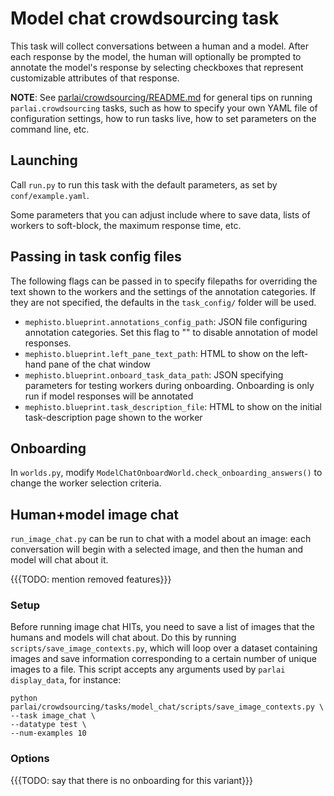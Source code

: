 # Model chat crowdsourcing task

This task will collect conversations between a human and a model. After each response by the model, the human will optionally be prompted to annotate the model's response by selecting checkboxes that represent customizable attributes of that response.

**NOTE**: See [parlai/crowdsourcing/README.md](https://github.com/facebookresearch/ParlAI/blob/master/parlai/crowdsourcing/README.md) for general tips on running `parlai.crowdsourcing` tasks, such as how to specify your own YAML file of configuration settings, how to run tasks live, how to set parameters on the command line, etc.

## Launching

Call `run.py` to run this task with the default parameters, as set by `conf/example.yaml`.

Some parameters that you can adjust include where to save data, lists of workers to soft-block, the maximum response time, etc.

## Passing in task config files

The following flags can be passed in to specify filepaths for overriding the text shown to the workers and the settings of the annotation categories. If they are not specified, the defaults in the `task_config/` folder will be used.
- `mephisto.blueprint.annotations_config_path`: JSON file configuring annotation categories. Set this flag to "" to disable annotation of model responses.
- `mephisto.blueprint.left_pane_text_path`: HTML to show on the left-hand pane of the chat window
- `mephisto.blueprint.onboard_task_data_path`: JSON specifying parameters for testing workers during onboarding. Onboarding is only run if model responses will be annotated
- `mephisto.blueprint.task_description_file`: HTML to show on the initial task-description page shown to the worker

## Onboarding

In `worlds.py`, modify `ModelChatOnboardWorld.check_onboarding_answers()` to change the worker selection criteria.

## Human+model image chat

`run_image_chat.py` can be run to chat with a model about an image: each conversation will begin with a selected image, and then the human and model will chat about it.

{{{TODO: mention removed features}}}

### Setup

Before running image chat HITs, you need to save a list of images that the humans and models will chat about. Do this by running `scripts/save_image_contexts.py`, which will loop over a dataset containing images and save information corresponding to a certain number of unique images to a file. This script accepts any arguments used by `parlai display_data`, for instance:
```
python parlai/crowdsourcing/tasks/model_chat/scripts/save_image_contexts.py \
--task image_chat \
--datatype test \
--num-examples 10
```

### Options

{{{TODO: say that there is no onboarding for this variant}}}
